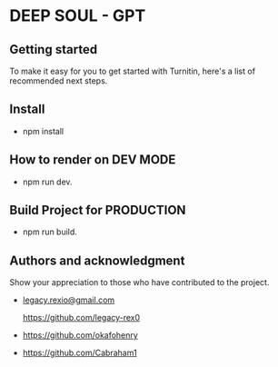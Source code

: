 # DEEP SOUL - GPT



## Getting started

To make it easy for you to get started with Turnitin, here's a list of recommended next steps.

## Install

- npm install

## How to render on DEV MODE

- npm run dev.

## Build Project for PRODUCTION

- npm run build.


## Authors and acknowledgment
Show your appreciation to those who have contributed to the project.

- legacy.rexio@gmail.com

    https://github.com/legacy-rex0


- https://github.com/okafohenry


- https://github.com/Cabraham1
